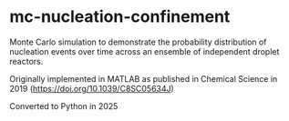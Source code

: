# mc-nucleation-confinement
Monte Carlo simulation to demonstrate the probability distribution of nucleation events over time across an ensemble of independent droplet reactors.

Originally implemented in MATLAB as published in Chemical Science in 2019 (https://doi.org/10.1039/C8SC05634J)

Converted to Python in 2025
